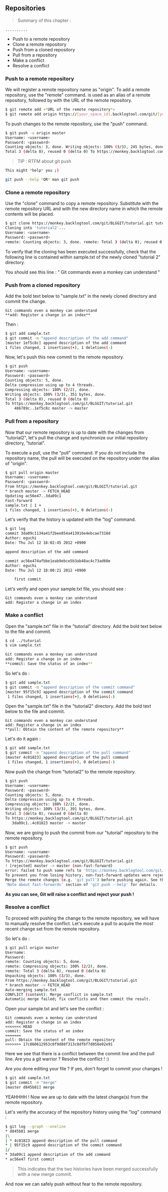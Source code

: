 ## Repositories

> Summary of this chapter : 

	..........

* Push to a remote repository
* Clone a remote repository
* Push from a cloned repository
* Pull from a repository
* Make a conflict
* Resolve a conflict

### Push to a remote repository

We will register a remote repository name as "origin".
To add a remote repository, use the "remote" command. is used as an alias of a remote repository, followed by with the URL of the remote repository.

```sh
$ git remote add <*URL of the remote repository*>
$ git remote add origin https://[your_space_id].backlogtool.com/git/[your_project_key]/tutorial.git
```

To push changes to the remote repository, use the "push" command.

```sh
$ git push -u origin master
Username: <username>
Password: <password>
Counting objects: 3, done. Writing objects: 100% (3/3), 245 bytes, done.
Total 3 (delta 0), reused 0 (delta 0) To https://monkey.backlogtool.com/git/BLGGIT/tutorial.git * [new branch] master -> master 
```

> TIP : 
> RTFM about git push

```sh
This might *help* you ;)

git push --help *OR* man git push
```

### Clone a remote repository

Use the "clone" command to copy a remote repository.
Substitute with the remote repository URL and with the new directory name in which the remote contents will be placed.

```sh
$ git clone https://monkey.backlogtool.com/git/BLGGIT/tutorial.git tutorial2
Cloning into 'tutorial2'... 
Username: <username>
Password: <password>
remote: Counting objects: 3, done. remote: Total 3 (delta 0), reused 0 (delta 0) Unpacking objects: 100% (3/3), done.
```

To verify that the cloning has been executed successfully, check that the following line is contained within sample.txt of the newly cloned "tutorial 2" directory.

You should see this line :
" Git commands even a monkey can understand "

### Push from a cloned repository

Add the bold text below to "sample.txt" in the newly cloned directory and commit the change.

```
Git commands even a monkey can understand
**add: Register a change in an index**
```

Then : 

```sh
$ git add sample.txt
$ git commit -m "append description of the add command"
[master 1ef5c8c] append description of the add command
1 files changed, 1 insertions(+), 1 deletions(-)
```

Now, let's push this new commit to the remote repository.

```sh
$ git push
Username: <username>
Password: <password>
Counting objects: 5, done.
Delta compression using up to 4 threads.
Compressing objects: 100% (2/2), done.
Writing objects: 100% (3/3), 351 bytes, done.
Total 3 (delta 0), reused 0 (delta 0)
To https://monkey.backlogtool.com/git/BLGGIT/tutorial.git
    486789c..1ef5c8c master -> master 
```

### Pull from a repository

Now that our remote repository is up to date with the changes from "tutorial2", let's pull the change and synchronize our initial repository directory, "tutorial".

To execute a pull, use the "pull" command. If you do not include the repository name, the pull will be executed on the repository under the alias of "origin".

```sh
$ git pull origin master
Username: <username>
Password: <password>
From https://monkey.backlogtool.com/git/BLGGIT/tutorial.git
* branch master -> FETCH_HEAD
Updating ac56e47..3da09c1
Fast-forward
sample.txt | 1 +
1 files changed, 1 insertions(+), 0 deletions(-) 
```

Let's verify that the history is updated with the "log" command.

```sh
$ git log
commit 3da09c1134a41f2bee854a413916e4ebcae7318d
Author: eguchi
Date: Thu Jul 12 18:02:45 2012 +0900

append description of the add command

commit ac56e474afbbe1eab9ebce5b3ab48ac4c73ad60e
Author: eguchi
Date: Thu Jul 12 18:00:21 2012 +0900

    first commit 
```

Let's verify and open your sample.txt file, you should see : 

```
Git commands even a monkey can understand
add: Register a change in an index 
```

### Make a conflict

Open the "sample.txt" file in the "tutorial" directory. 
Add the bold text below to the file and commit.

```sh
$ cd ../tutorial
$ vim sample.txt

Git commands even a monkey can understand
add: Register a change in an index
**commit: Save the status of an index**
```

So let's do :

```sh
$ git add sample.txt
$ git commit -m "append description of the commit command"
[master 95f15c9] append description of the commit command
 1 files changed, 1 insertions(+), 0 deletions(-) 
```

Open the "sample.txt" file in the "tutorial2" directory.
Add the bold text below to the file and commit.

```
Git commands even a monkey can understand
add: Register a change in an index
**pull: Obtain the content of the remote repository**
```

Let's do it again : 

```sh
$ git add sample.txt
$ git commit -m "append description of the pull command"
[master 4c01823] append description of the pull command
 1 files changed, 1 insertions(+), 0 deletions(-) 
```

Now push the change from "tutorial2" to the remote repository.

```sh
$ git push
Username: <username>
Password: <password>
Counting objects: 5, done.
Delta compression using up to 4 threads.
Compressing objects: 100% (2/2), done.
Writing objects: 100% (3/3), 391 bytes, done.
Total 3 (delta 0), reused 0 (delta 0)
To https://monkey.backlogtool.com/git/BLGGIT/tutorial.git
   3da09c1..4c01823 master -> master 
```

Now, we are going to push the commit from our "tutorial" repository to the remote repository.

```sh
$ git push
Username: <username>
Password: <password>
To https://monkey.backlogtool.com/git/BLGGIT/tutorial.git
! [rejected] master -> master (non-fast-forward)
error: failed to push some refs to 'https://monkey.backlogtool.com/git/BLGGIT/tutorial.git'
To prevent you from losing history, non-fast-forward updates were rejected
Merge the remote changes (e.g. 'git pull') before pushing again. See the
'Note about fast-forwards' section of 'git push --help' for details.
```

**As you can see, Git will raise a conflict and reject your push !**

### Resolve a conflict


To proceed with pushing the change to the remote repository, we will have to manually resolve the conflict. 
Let's execute a pull to acquire the most recent change set from the remote repository.

So let's do : 

```sh
$ git pull origin master
Username:
Password:
remote: Counting objects: 5, done.
remote: Compressing objects: 100% (2/2), done.
remote: Total 3 (delta 0), reused 0 (delta 0)
Unpacking objects: 100% (3/3), done.
From https://monkey.backlogtool.com/git/BLGGIT/tutorial.git
* branch master -> FETCH_HEAD
Auto-merging sample.txt
CONFLICT (content): Merge conflict in sample.txt
Automatic merge failed; fix conflicts and then commit the result.
```

Open your sample.txt and let's see the conflict : 

```
Git commands even a monkey can understand
add: Register a change in an index
<<<<<<< HEAD
commit: Save the status of an index
=======
pull: Obtain the content of the remote repository
>>>>>>> 17c860612953c0f9d88f313c8dfbf7d858e02e91 
```

Here we see that there is a conflict between the commit line and the pull line.
Are you a git warrior ?
Resolve the conflict ! :)

Are you done editing your file ?
If yes, don't forget to commit your changes !

```sh
$ git add sample.txt
$ git commit -m "merge"
[master d845b81] merge 
```

YEAHHHH ! Now we are up to date with the latest change(s) from the remote repository.

Let's verify the accuracy of the repository history using the "log" command : 

```sh
$ git log --graph --oneline
* d845b81 merge
|\
| * 4c01823 append description of the pull command
* | 95f15c9 append description of the commit command
|/
* 3da09c1 append description of the add command
* ac56e47 first commit 
```
> This indicates that the two histories have been merged successfully with a new merge commit.

And now we can safely push without fear to the remote repository.
